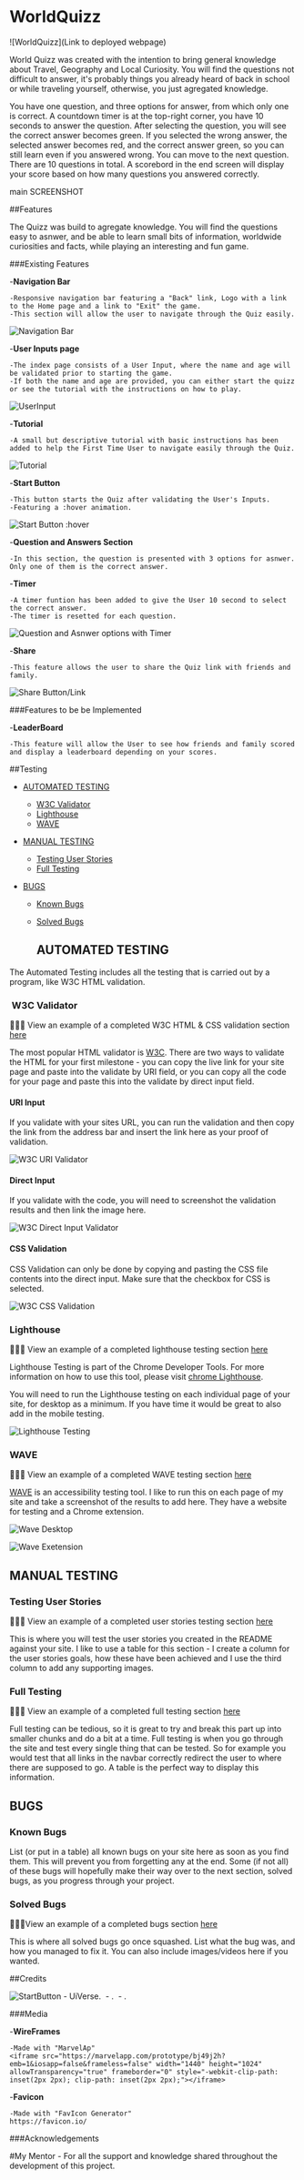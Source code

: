 # WorldQuizz

![WorldQuizz](Link to deployed webpage)

World Quizz was created with the intention to bring general knowledge about Travel, Geography and Local Curiosity. 
You will find the questions not difficult to answer, it's probably things you already heard of back in school or while traveling yourself, otherwise, you just agregated knowledge.

You have one question, and three options for answer, from which only one is correct. A countdown timer is at the top-right corner, you have 10 seconds to answer the question.
After selecting the question, you will see the correct answer becomes green. If you selected the wrong answer, the selected answer becomes red, and the correct answer green, so you can still learn even if you answered wrong.
You can move to the next question. There are 10 questions in total. 
A scorebord in the end screen will display your score based on how many questions you answered correctly. 

main SCREENSHOT

##Features

The Quizz was build to agregate knowledge. You will find the questions easy to asnwer, and be able to learn small bits of information, worldwide curiosities and facts, while playing an interesting and fun game. 

###Existing Features

-__Navigation Bar__

    -Responsive navigation bar featuring a "Back" link, Logo with a link to the Home page and a link to "Exit" the game.
    -This section will allow the user to navigate through the Quiz easily.

![Navigation Bar]()

-__User Inputs page__

    -The index page consists of a User Input, where the name and age will be validated prior to starting the game.
    -If both the name and age are provided, you can either start the quizz or see the tutorial with the instructions on how to play.

![UserInput]()

-__Tutorial__

    -A small but descriptive tutorial with basic instructions has been added to help the First Time User to navigate easily through the Quiz.

![Tutorial]()

-__Start Button__

    -This button starts the Quiz after validating the User's Inputs. 
    -Featuring a :hover animation.

![Start Button :hover]()

-__Question and Answers Section__

    -In this section, the question is presented with 3 options for asnwer. Only one of them is the correct answer.

-__Timer__

    -A timer funtion has been added to give the User 10 second to select the correct answer. 
    -The timer is resetted for each question.

![Question and Asnwer options with Timer]()

-__Share__

    -This feature allows the user to share the Quiz link with friends and family.

![Share Button/Link]()

###Features to be be Implemented

-__LeaderBoard__
    
    -This feature will allow the User to see how friends and family scored and display a leaderboard depending on your scores.

##Testing

* [AUTOMATED TESTING](#automated-testing)
  * [W3C Validator](#w3c-validator) 
  * [Lighthouse](#lighthouse)
  * [WAVE](#wave)

* [MANUAL TESTING](#manual-testing)
  * [Testing User Stories](#testing-user-stories)
  * [Full Testing](#full-testing)

* [BUGS](#bugs)
  * [Known Bugs](#known-bugs)
  * [Solved Bugs](#solved-bugs)


    ## AUTOMATED TESTING

The Automated Testing includes all the testing that is carried out by a program, like W3C HTML validation.

###  W3C Validator

👩🏻‍💻 View an example of a completed W3C HTML & CSS validation section [here](https://github.com/kera-cudmore/TheQuizArms/blob/main/TESTING.md#W3C-Validator)

The most popular HTML validator is [W3C](https://validator.w3.org/). There are two ways to validate the HTML for your first milestone - you can copy the live link for your site page and paste into the validate by URI field, or you can copy all the code for your page and paste this into the validate by direct input field.

#### **URI Input**

If you validate with your sites URL, you can run the validation and then copy the link from the address bar and insert the link here as your proof of validation.

![W3C URI Validator](documentation/milestone1-testing/w3c-uri-validatation.png)

#### **Direct Input**

If you validate with the code, you will need to screenshot the validation results and then link the image here.

![W3C Direct Input Validator](documentation/milestone1-testing/w3c-directinput-validation.png)

#### **CSS Validation**

CSS Validation can only be done by copying and pasting the CSS file contents into the direct input. Make sure that the checkbox for CSS is selected.

![W3C CSS Validation](documentation/milestone1-testing/w3c-css-validation.png)

### Lighthouse

👩🏻‍💻 View an example of a completed lighthouse testing section [here](https://github.com/kera-cudmore/earth-day-hackathon-2022/blob/main/TESTING.md#Lighthouse)

Lighthouse Testing is part of the Chrome Developer Tools. For more information on how to use this tool, please visit [chrome Lighthouse](https://chrome.google.com/webstore/detail/lighthouse/blipmdconlkpinefehnmjammfjpmpbjk?hl=en#:~:text=Lighthouse%20is%20an%20open%2Dsource,how%20well%20the%20page%20did.).

You will need to run the Lighthouse testing on each individual page of your site, for desktop as a minimum. If you have time it would be great to also add in the mobile testing.

![Lighthouse Testing](documentation/milestone1-testing/lighthouse.png)

### WAVE

👩🏻‍💻 View an example of a completed WAVE testing section [here](https://github.com/kera-cudmore/earth-day-hackathon-2022/blob/main/TESTING.md#WAVE)

[WAVE](https://wave.webaim.org/) is an accessibility testing tool. I like to run this on each page of my site and take a screenshot of the results to add here. They have a website for testing and a Chrome extension.

![Wave Desktop](documentation/milestone1-testing/wave-desktop.png)

![Wave Exetension](documentation/milestone1-testing/wqave-extension.png)

## MANUAL TESTING

### Testing User Stories

👩🏻‍💻 View an example of a completed user stories testing section [here](https://github.com/kera-cudmore/BookWorm/blob/main/TESTING.md#Testing-User-Stories)

This is where you will test the user stories you created in the README against your site. I like to use a table for this section - I create a column for the user stories goals, how these have been achieved and I use the third column to add any supporting images.

### Full Testing

👩🏻‍💻 View an example of a completed full testing section [here](https://github.com/kera-cudmore/TheQuizArms/blob/main/TESTING.md#Full-Testing)

Full testing can be tedious, so it is great to try and break this part up into smaller chunks and do a bit at a time. Full testing is when you go through the site and test every single thing that can be tested. So for example you would test that all links in the navbar correctly redirect the user to where there are supposed to go. A table is the perfect way to display this information.

## BUGS

### Known Bugs

List (or put in a table) all known bugs on your site here as soon as you find them. This will prevent you from forgetting any at the end. Some (if not all) of these bugs will hopefully make their way over to the next section, solved bugs, as you progress through your project.

### Solved Bugs

👩🏻‍💻View an example of a completed bugs section [here](https://github.com/kera-cudmore/BookWorm/blob/main/TESTING.md#BUGS)

This is where all solved bugs go once squashed. List what the bug was, and how you managed to fix it. You can also include images/videos here if you wanted.


##Credits

![StartButton](https://uiverse.io/) - UiVerse.
![]() - .
![]() - .


    
###Media

-__WireFrames__

    -Made with "MarvelAp"
    <iframe src="https://marvelapp.com/prototype/bj49j2h?emb=1&iosapp=false&frameless=false" width="1440" height="1024" allowTransparency="true" frameborder="0" style="-webkit-clip-path: inset(2px 2px); clip-path: inset(2px 2px);"></iframe>

-__Favicon__
    
    -Made with "FavIcon Generator"
    https://favicon.io/




###Acknowledgements

#My Mentor - For all the support and knowledge shared throughout the development of this project.
